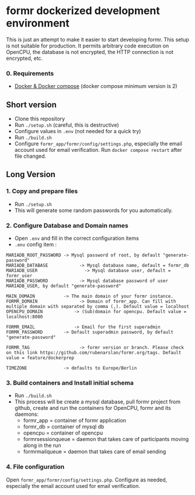 # formr dockerized development environment

This is just an attempt to make it easier to start developing formr. This setup is not suitable for production. It permits arbitrary code execution on OpenCPU, the database is not encrypted, the HTTP connection is not encrypted, etc.

### 0. Requirements
- [Docker & Docker compose](https://docs.docker.com/compose/install) (docker compose minimum version is 2)

## Short version
- Clone this repository
- Run `./setup.sh` (careful, this is destructive)
- Configure values in `.env` (not needed for a quick try)
- Run `./build.sh`
- Configure `formr_app/formr/config/settings.php`, especially the email account used for email verification. Run `docker compose restart` after file changed.

## Long Version

### 1. Copy and prepare files
- Run `./setup.sh`
- This will generate some random passwords for you automatically.

### 2. Configure Database and Domain names
- Open `.env` and fill in the correct configuration items
- `.env` config item :
````
MARIADB_ROOT_PASSWORD -> Mysql password of root, by default "generate-password"
MARIADB_DATABASE			-> Mysql database name, default = formr_db
MARIADB_USER				  -> Mysql database user, default = formr_user
MARIADB_PASSWORD 			-> Mysql database password of user MARIADB_USER, by default "generate-password"

MAIN_DOMAIN           -> The main domain of your formr instance.
FORMR_DOMAIN			    -> Domain of formr_app. Can fill with multiple domain with separated by comma (,). Default value = localhost
OPENCPU_DOMAIN			  -> (Sub)domain for opencpu. Default value = localhost:8080

FORMR_EMAIL			      -> Email for the first superadmin
FORMR_PASSWORD        -> Default superadmin password, by default "generate-password"

FORMR_TAG			        -> formr version or branch. Please check on this link https://github.com/rubenarslan/formr.org/tags. Default value = feature/dockerprep

TIMEZONE              -> defaults to Europe/Berlin

````

### 3. Build containers and Install initial schema
- Run `./build.sh`
- This process will be create a mysql database, pull formr project from github, create and run the containers for OpenCPU, formr and its daemons:
  - formr_app  = container of formr application
  - formr_db   = container of mysql db
  - opencpu    = container of opencpu
  - formrsessionqueue = daemon that takes care of participants moving along in the run
  - formrmailqueue = daemon that takes care of email sending

### 4. File configuration
Open `formr_app/formr/config/settings.php`. Configure as needed, especially the email account used for email verification.